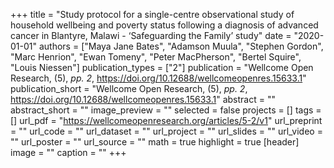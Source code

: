 +++
title = "Study protocol for a single-centre observational study of household wellbeing and poverty status following a diagnosis of advanced cancer in Blantyre, Malawi - ‘Safeguarding the Family’ study"
date = "2020-01-01"
authors = ["Maya Jane Bates", "Adamson Muula", "Stephen Gordon", "Marc Henrion", "Ewan Tomeny", "Peter MacPherson", "Bertel Squire", "Louis Niessen"]
publication_types = ["2"]
publication = "Wellcome Open Research, (5), _pp. 2_, https://doi.org/10.12688/wellcomeopenres.15633.1"
publication_short = "Wellcome Open Research, (5), _pp. 2_, https://doi.org/10.12688/wellcomeopenres.15633.1"
abstract = ""
abstract_short = ""
image_preview = ""
selected = false
projects = []
tags = []
url_pdf = "https://wellcomeopenresearch.org/articles/5-2/v1"
url_preprint = ""
url_code = ""
url_dataset = ""
url_project = ""
url_slides = ""
url_video = ""
url_poster = ""
url_source = ""
math = true
highlight = true
[header]
image = ""
caption = ""
+++
